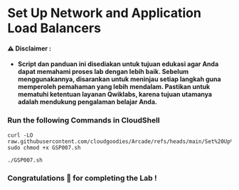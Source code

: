 #  Set Up Network and Application Load Balancers


#### ⚠️ Disclaimer :
- **Script dan panduan ini disediakan untuk tujuan edukasi agar Anda dapat memahami proses lab dengan lebih baik. Sebelum menggunakannya, disarankan untuk meninjau setiap langkah guna memperoleh pemahaman yang lebih mendalam. Pastikan untuk mematuhi ketentuan layanan Qwiklabs, karena tujuan utamanya adalah mendukung pengalaman belajar Anda.**

### Run the following Commands in CloudShell 

```
curl -LO raw.githubusercontent.com/cloudgoodies/Arcade/refs/heads/main/Set%20Up%20Network%20and%20Application%20Load%20Balancers/GSP007.sh
sudo chmod +x GSP007.sh

./GSP007.sh
```

### Congratulations 🎉 for completing the Lab !